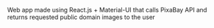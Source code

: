 Web app made using React.js + Material-UI that calls PixaBay API and returns requested public domain images to the user
